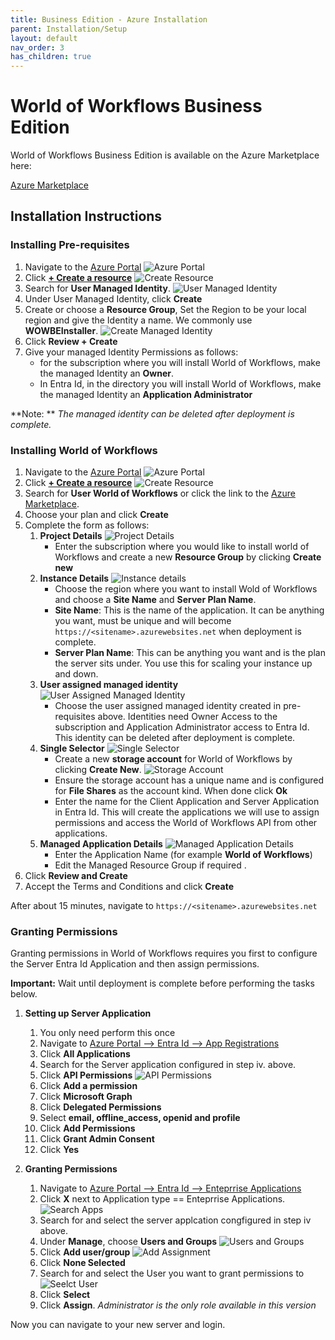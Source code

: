 ```yaml
---
title: Business Edition - Azure Installation
parent: Installation/Setup
layout: default
nav_order: 3
has_children: true
---
```


# World of Workflows Business Edition

World of Workflows Business Edition is available on the Azure Marketplace here:

[Azure Marketplace](https://azuremarketplace.microsoft.com/en-us/marketplace/apps/worldofworkflows.wowbe?tab=Overview)

## Installation Instructions

### Installing Pre-requisites

1. Navigate to the [Azure Portal](https://portal.azure.com/#home)
   ![Azure Portal](../images/02_image-7.png)
2. Click **[+ Create a resource](https://portal.azure.com/#create/hub)**
   ![Create Resource](../images/02_image-8.png)
3. Search for **User Managed Identity**.
   ![User Managed Identity](../images/02_image-9.png)
4. Under User Managed Identity, click **Create**
5. Create or choose a **Resource Group**, Set the Region to be your local region and give the Identity a name. We commonly use **WOWBEInstaller**.
   ![Create Managed Identity](../images/02_image-10.png)
6. Click **Review + Create**
7. Give your managed Identity Permissions as follows:
   - for the subscription where you will install World of Workflows, make the managed Identity an **Owner**.
   - In Entra Id, in the directory you will install World of Workflows, make the managed Identity an **Application Administrator**

**Note: ** *The managed identity can be deleted after deployment is complete.*

### Installing World of Workflows

1. Navigate to the [Azure Portal](https://portal.azure.com/#home)
   ![Azure Portal](../images/02_image-7.png)
2. Click **[+ Create a resource](https://portal.azure.com/#create/hub)**
   ![Create Resource](../images/02_image-8.png)
3. Search for **User World of Workflows** or click the link to the [Azure Marketplace](https://azuremarketplace.microsoft.com/en-us/marketplace/apps/worldofworkflows.wowbe?tab=Overview).
4. Choose your plan and click **Create**
5. Complete the form as follows:
   1. **Project Details**
   ![Project Details](../images/02_image-11.png)
      - Enter the subscription where you would like to install world of Workflows and create a new **Resource Group** by clicking **Create new**
   2. **Instance Details**
   ![Instance details](../images/02_image-12.png)
       - Choose the region where you want to install Wold of Workflows and choose a **Site Name** and **Server Plan Name**.
       - **Site Name**: This is the name of the application. It can be anything you want, must be unique and will become ```https://<sitename>.azurewebsites.net``` when deployment is complete.
       - **Server Plan Name**: This can be anything you want and is the plan the server sits under. You use this for scaling your instance up and down.
   3. **User assigned managed identity**
   ![User Assigned Managed Identity](../images/02_image-13.png)
       - Choose the user assigned managed identity created in pre-requisites above. Identities need Owner Access to the subscription and Application Administrator access to Entra Id. This identity can be deleted after deployment is complete.
   4. **Single Selector**
   ![Single Selector](../images/02_image-14.png)
       - Create a new **storage account** for World of Workflows by clicking **Create New**.
       ![Storage Account](../images/02_image-15.png)
       - Ensure the storage account has a unique name and is configured for **File Shares** as the account kind. When done click **Ok**
       - Enter the name for the Client Application and Server Application in Entra Id. This will create the applications we will use to assign permissions and access the World of Workflows API from other applications.
   5. **Managed Application Details**
   ![Managed Application Details](../images/02_image-16.png)
       - Enter the Application Name (for example **World of Workflows**)
       - Edit the Managed Resource Group if required .
6. Click **Review and Create**
7. Accept the Terms and Conditions and click **Create**

After about 15 minutes, navigate to ```https://<sitename>.azurewebsites.net```

### Granting Permissions
Granting permissions in World of Workflows requires you first to configure the Server Entra Id Application and then assign permissions.

**Important:** Wait until deployment is complete before performing the tasks below.

1. **Setting up Server Application**
   1. You only need perform this once
   2. Navigate to [Azure Portal --> Entra Id --> App Registrations](https://portal.azure.com/#view/Microsoft_AAD_IAM/ActiveDirectoryMenuBlade/~/RegisteredApps)
   3. Click **All Applications**
   4. Search for the Server application configured in step iv. above.
   5. Click **API Permissions**
   ![API Permissions](../images/02_image-17.png)
   6. Click **Add a permission**
   7. Click **Microsoft Graph**
   8. Click **Delegated Permissions**
   9. Select **email, offline_access, openid and profile**
   10. Click **Add Permissions**
   11. Click **Grant Admin Consent**
   12. Click **Yes**
   

2. **Granting Permissions**
   1. Navigate to [Azure Portal --> Entra Id --> Enteprrise Applications](https://portal.azure.com/#view/Microsoft_AAD_IAM/StartboardApplicationsMenuBlade/~/AppAppsPreview/menuId~/null) 
   2. Click **X** next to Application type == Enteprrise Applications.
   ![Search Apps](../images/02_image-18.png)
   3. Search for and select the server applcation congfigured in step iv above.
   4. Under **Manage**, choose **Users and Groups**
   ![Users and Groups](../images/02_image-19.png)
   5. Click **Add user/group**
   ![Add Assignment](../images/02_image-20.png)
   6. Click **None Selected**
   7. Search for and select the User you want to grant permissions to
   ![Seelct User](../images/02_image-21.png)
   8. Click **Select**
   9. Click **Assign**. *Administrator is the only role available in this version*

Now you can navigate to your new server and login.

